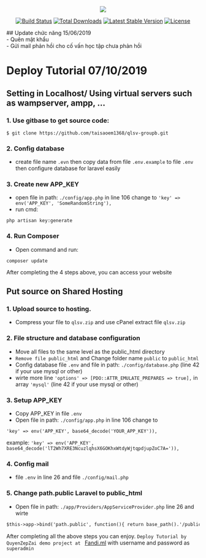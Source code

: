 <p align="center"><img src="https://laravel.com/assets/img/components/logo-laravel.svg"></p>

<p align="center">
<a href="https://travis-ci.org/laravel/framework"><img src="https://travis-ci.org/laravel/framework.svg" alt="Build Status"></a>
<a href="https://packagist.org/packages/laravel/framework"><img src="https://poser.pugx.org/laravel/framework/d/total.svg" alt="Total Downloads"></a>
<a href="https://packagist.org/packages/laravel/framework"><img src="https://poser.pugx.org/laravel/framework/v/stable.svg" alt="Latest Stable Version"></a>
<a href="https://packagist.org/packages/laravel/framework"><img src="https://poser.pugx.org/laravel/framework/license.svg" alt="License"></a>
</p>
## Update chức năng 15/06/2019<br>
- Quên mật khẩu<br>
- Gửi mail phản hồi cho cố vấn học tập chưa phản hồi

# Deploy Tutorial 07/10/2019

## Setting in Localhost/ Using virtual servers such as wampserver, ampp, ... 

### 1. Use gitbase to get source code:
```
$ git clone https://github.com/taisaoem1368/qlsv-groupb.git
```
### 2. Config database
- create file name `.evn` then copy data from file `.env.example` to file `.env` then configure database for laravel easily

### 3. Create new APP_KEY
- open file in path: `./config/app.php` in line 106 change to `'key' => env('APP_KEY', 'SomeRandomString'),`
- run cmd:
```
php artisan key:generate
```
### 4. Run Composer
- Open command and run:
```
composer update
```
After completing the 4 steps above, you can access your website

## Put source on Shared Hosting
### 1. Upload source to hosting.
- Compress your file to `qlsv.zip` and use cPanel extract file `qlsv.zip`

### 2. File structure and database configuration
- Move all files to the same level as the public_html directory
- `Remove file public_html` and Change folder name `public` to `public_html`
- Config database file `.env` and file in path: `./config/database.php` (line 42 if your use mysql or other)
- wirte more line `'options' => [PDO::ATTR_EMULATE_PREPARES => true],` in array `'mysql'` (line 42 if your use mysql or other)

### 3. Setup APP_KEY
- Copy APP_KEY in file `.env`
- Open file in path: `./config/app.php` in line 106 change to 
```
'key' => env('APP_KEY', base64_decode('YOUR_APP_KEY')),
```
example: `'key' => env('APP_KEY', base64_decode('lT2Wh7XRE3NcuzlqhsX6GOKhxWtdyWjtqpdjupZoC7A=')),`

### 4. Config mail
- file `.env` in line 26 and file `./config/mail.php`

### 5. Change path.public Laravel to public_html
- Open file in path: `./app/Providers/AppServiceProvider.php` line 26 and wirte 
```diff
$this->app->bind('path.public', function(){ return base_path().'/public_html'; });
```


After completing all the above steps you can enjoy.
`Deploy Tutorial by QuyenZepZai demo project at ` [Fandi.ml](http://fandi.ml) with username and password as `superadmin`
